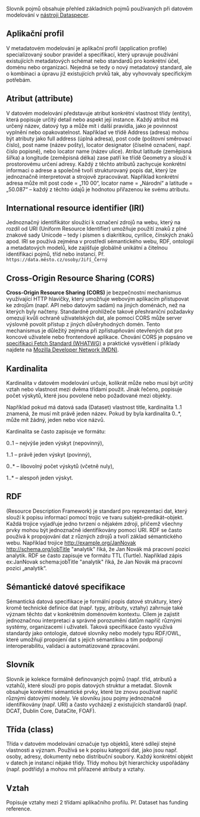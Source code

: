 Slovník pojmů obsahuje přehled základních pojmů používaných při datovém modelování v [nástroji Dataspecer](dataspecer.md).

## Aplikační profil
V metadatovém modelování je aplikační profil (application profile) specializovaný soubor pravidel a specifikací, který upravuje používání existujících metadatových schémat nebo standardů pro konkrétní účel, doménu nebo organizaci. Nejedná se tedy o nový metadatový standard, ale o kombinaci a úpravu již existujících prvků tak, aby vyhovovaly specifickým potřebám.

## Atribut (attribute)
V datovém modelování představuje atribut konkrétní vlastnost třídy (entity), která popisuje určitý detail nebo aspekt její instance. Každý atribut má určený název, datový typ a může mít i další pravidla, jako je povinnost vyplnění nebo opakovatelnost. Například ve třídě Address (adresa) mohou být atributy jako full address (úplná adresa), post code (poštovní směrovací číslo), post name (název pošty), locator designator (číselné označení, např. číslo popisné), nebo locator name (název ulice). Atribut latitude (zeměpisná šířka) a longitude (zeměpisná délka) zase patří ke třídě Geometry a slouží k prostorovému určení adresy. Každý z těchto atributů zachycuje konkrétní informaci o adrese a společně tvoří strukturovaný popis dat, který lze jednoznačně interpretovat a strojově zpracovávat. Například konkrétní adresa může mít post code = „110 00“, locator name = „Národní“ a latitude = „50.087“ – každý z těchto údajů je hodnotou přiřazenou ke svému atributu.

## International resource identifier (IRI)
Jednoznačný identifikátor sloužící k označení zdrojů na webu, který na rozdíl od URI (Uniform Resource Identifier) umožňuje použití znaků z plné znakové sady Unicode – tedy i písmen s diakritikou, cyrilice, čínských znaků apod.
IRI se používá zejména v prostředí sémantického webu, RDF, ontologií a metadatových modelů, kde zajišťuje globálně unikátní a čitelnou identifikaci pojmů, tříd nebo instancí.
Př. `https://data.město.cz/osoby/Jiří_Černý`

##  Cross-Origin Resource Sharing (CORS)  
**Cross-Origin Resource Sharing (CORS)** je bezpečnostní mechanismus využívající HTTP hlavičky, který umožňuje webovým aplikacím přistupovat ke zdrojům (např. API nebo datovým sadám) na jiných doménách, než na kterých byly načteny. Standardně prohlížeče takové přeshraniční požadavky omezují kvůli ochraně uživatelských dat, ale pomocí CORS může server výslovně povolit přístup z jiných důvěryhodných domén. Tento mechanismus je důležitý zejména při zpřístupňování otevřených dat pro koncové uživatele nebo frontendové aplikace. Chování CORS je popsáno ve [specifikaci Fetch Standard (WHATWG)](https://fetch.spec.whatwg.org/#http-cors-protocol) a praktické vysvětlení i příklady najdete na [Mozilla Developer Network (MDN)](https://developer.mozilla.org/en-US/docs/Web/HTTP/Guides/CORS).

## Kardinalita
Kardinalita v datovém modelování určuje, kolikrát může nebo musí být určitý vztah nebo vlastnost mezi dvěma třídami použit. Jinak řečeno, popisuje počet výskytů, které jsou povolené nebo požadované mezi objekty.

Například pokud má datová sada (Dataset) vlastnost title, kardinalita 1..1 znamená, že musí mít právě jeden název. Pokud by byla kardinalita 0..*, může mít žádný, jeden nebo více názvů.

Kardinalita se často zapisuje ve formátu:

0..1 – nejvýše jeden výskyt (nepovinný),

1..1 – právě jeden výskyt (povinný),

0..* – libovolný počet výskytů (včetně nuly),

1..* – alespoň jeden výskyt.

## RDF
(Resource Description Framework) je standard pro reprezentaci dat, který slouží k popisu informací pomocí trojic ve tvaru subjekt–predikát–objekt. Každá trojice vyjadřuje jedno tvrzení o nějakém zdroji, přičemž všechny prvky mohou být jednoznačně identifikovány pomocí URI. RDF se často používá k propojování dat z různých zdrojů a tvoří základ sémantického webu. Například trojice <http://example.org/JanNovak> <http://schema.org/jobTitle> "analytik" říká, že Jan Novák má pracovní pozici analytik. RDF se často zapisuje ve formátu TTL (Turtle). Například zápis ex:JanNovak schema:jobTitle "analytik" říká, že Jan Novák má pracovní pozici „analytik“. 

## Sémantické datové specifikace
Sémantická datová specifikace je formální popis datové struktury, který kromě technické definice dat (např. typy, atributy, vztahy) zahrnuje také význam těchto dat v konkrétním doménovém kontextu. Cílem je zajistit jednoznačnou interpretaci a správné porozumění datům napříč různými systémy, organizacemi i uživateli. Taková specifikace často využívá standardy jako ontologie, datové slovníky nebo modely typu RDF/OWL, které umožňují propojení dat s jejich sémantikou a tím podporují interoperabilitu, validaci a automatizované zpracování.

## Slovník
Slovník je kolekce formálně definovaných pojmů (např. tříd, atributů a vztahů), které slouží pro popis datových struktur a metadat. Slovník obsahuje konkrétní sémantické prvky, které lze znovu používat napříč různými datovými modely. Ve slovníku jsou pojmy jednoznačně identifikovány (např. URI) a často vycházejí z existujících standardů (např. DCAT, Dublin Core, DataCite, FOAF).

## Třída (class)
Třída v datovém modelování označuje typ objektů, které sdílejí stejné vlastnosti a význam. Používá se k popisu kategorií dat, jako jsou např. osoby, adresy, dokumenty nebo distribuční soubory. Každý konkrétní objekt v datech je instancí nějaké třídy. Třídy mohou být hierarchicky uspořádány (např. podtřídy) a mohou mít přiřazené atributy a vztahy.


## Vztah
Popisuje vztahy mezi 2 třídami aplikačního profilu. 
Př. Dataset has funding reference. 